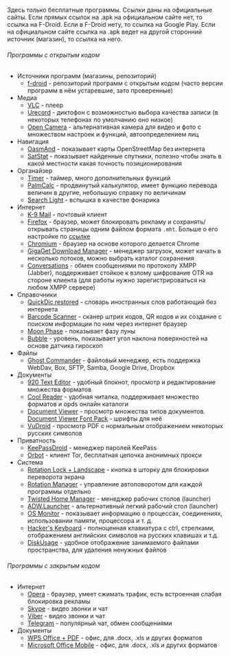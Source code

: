 Здесь только бесплатные программы. Ссылки даны на официальные сайты. Если прямых ссылок на .apk на официальном сайте нет, то ссылка на F-Droid. Если в F-Droid нету, то ссылка на Google Play. Если на официальном сайте ссылка на .apk ведет на другой сторонний источник (магазин), то ссылка на него.

###### Программы с открытым кодом

* Источники программ (магазины, репозиторий)
	* [f-droid](https://f-droid.org/) - репозиторий программ с открытым кодом (часто версии программ в нём устаревшие, зато проверенные)
* Медиа
	* [VLC](http://download.videolan.org/pub/videolan/vlc-android/) - плеер
	* [Urecord](https://f-droid.org/repository/browse/?fdfilter=urecord&fdid=cc.co.eurdev.urecorder) - диктофон с возможностью выбора качества записи (в некоторых телефонах по умолчанию оно низкое)
	* [Open Camera](https://sourceforge.net/projects/opencamera/files/) - альтернативная камера для видео и фото с множеством настроек и функций, автоопределением лиц
* Навигация
	* [OasmAnd](http://download.osmand.net/releases/) - показывает карты OpenStreetMap без интернета
	* [SatStat](https://f-droid.org/repository/browse/?fdfilter=satstat&fdid=com.vonglasow.michael.satstat) - показывает найденные спутники, полезно чтобы знать в какой местности какая точность позиционирования
* Органайзер
	* [Timer](https://f-droid.org/repository/browse/?fdfilter=timer&fdid=org.dpadgett.timer) - таймер, много дополнительных функций
	* [PalmCalc](http://palmcalc.com) - продвинутый калькулятор, имеет функцию перевода величин в другие, небольшую справку по величинам
	* [Search Light](https://f-droid.org/repository/browse/?fdfilter=search&fdid=com.scottmain.android.searchlight&fdpage=4) - вспышка в качестве фонарика
* Интернет
	* [K-9 Mail](https://github.com/k9mail/k-9/releases) - почтовый клиент
	* [Firefox](https://ftp.mozilla.org/pub/mobile/releases/) - браузер, может блокировать рекламу и сохранять/открывать страницы одним файлом формата ```.mht```. Больше о его настройке по [ссылке](https://github.com/myBestSoftAndPref/soft/blob/master/firefox/android.md)
	* [Chromium](https://download-chromium.appspot.com/?platform=Android&type=snapshots) - браузер на основе которого делается Chrome
	* [GigaGet Download Manager](https://f-droid.org/repository/browse/?fdfilter=GigaGet&fdid=us.shandian.giga) - менеджер загрузок, может качать в несколько потоков, можно выбрать каталог сохранения
	* [Conversations](https://f-droid.org/repository/browse/?fdfilter=conversation&fdid=eu.siacs.conversations) - обмен сообщениями по протоколу XMPP (Jabber), поддерживает стойкое к взлому шифрование OTR на стороне клиента (для работы нужно зарегистрироваться на любом XMPP сервере)
* Справочники
	* [QuickDic restored](https://github.com/rdoeffinger/Dictionary/releases) - словарь иностранных слов работающий без интернета
	* [Barcode Scanner](https://github.com/zxing/zxing/releases) - сканер штрих кодов, QR кодов и их создание с поиском информации по ним через интернет браузер
	* [Moon Phase](https://f-droid.org/repository/browse/?fdfilter=Moon+Phase&fdid=akk.astro.droid.moonphase) - показывает фазу луны
	* [Bubble](https://f-droid.org/repository/browse/?fdid=net.androgames.level) - уровень, показывает угол наклона поверхностей на основе датчика гироскоп
* Файлы
	* [Ghost Commander](https://sourceforge.net/projects/ghostcommander/files/Releases/) - файловый менеджер, есть поддержка WebDav, Box, SFTP, Samba, Google Drive, Dropbox
* Документы
	* [920 Text Editor](https://github.com/jecelyin/920-Text-Editor-old/tree/master/apk) - удобный блокнот, просмотр и редактирование множества форматов
	* [Cool Reader](https://sourceforge.net/projects/crengine/files/) - удобная читалка, поддерживает множество форматов и opds онлайн каталоги
	* [Document Viewer](https://f-droid.org/repository/browse/?fdid=org.sufficientlysecure.viewer) - просмотр множества типов документов. [Document Viewer Font Pack](https://f-droid.org/repository/browse/?fdfilter=Document+Viewer&fdid=org.sufficientlysecure.viewer.fontpack) - шрифты для неё
	* [VuDroid](https://f-droid.org/repository/browse/?fdfilter=VuDroid&fdid=org.vudroid) - просмотр PDF с нормальным отображением некоторых русских символов
* Приватность
	* [KeePassDroid](https://github.com/bpellin/keepassdroid/releases) - менеджер паролей KeePass
	* [Orbot](https://guardianproject.info/apps/orbot/) - клиент Tor, бесплатная цепочка анонимных прокси
* Система
	* [Rotation Lock + Landscape](https://f-droid.org/repository/browse/?fdfilter=search&fdid=org.cmotc.tools.rotationlockpp&fdpage=4) - кнопка в шторку для блокировки переворота экрана
	* [Rotation Manager](https://f-droid.org/repository/browse/?fdfilter=rotate&fdid=com.spydiko.rotationmanager_foss) - управление автоповоротом для каждой программы отдельно
	* [Twisted Home Manager](https://f-droid.org/repository/browse/?fdfilter=twisted+home&fdid=com.twsitedapps.homemanager) - менеджер рабочих столов (launcher)
	* [ADW.Launcher](https://f-droid.org/repository/browse/?fdfilter=launcher&fdid=org.adw.launcher) - альтернативный легкий рабочий стол (launcher)
	* [OS Monitor](https://f-droid.org/repository/browse/?fdfilter=OS+Monitor&fdid=com.eolwral.osmonitor) - показывает информацию о процессах, соединениях, использовании памяти, процессора и т. д.
	* [Hacker's Keyboard](https://f-droid.org/repository/browse/?fdfilter=hacker&fdid=org.pocketworkstation.pckeyboard) - полноценная клавиатура с ctrl, стрелками, отображением английских символов на русских клавишах и т.д.
	* [DiskUsage](https://f-droid.org/repository/browse/?fdfilter=diskusage&fdid=com.google.android.diskusage) - удобное отображение занимаемого файлами пространства, для удаления ненужных файлов

###### Программы с закрытым кодом

* Интернет
	* [Opera](http://www.opera.com/ru/mobile/operabrowser/android) - браузер, умеет сжимать трафик, есть встроенная слабая блокировка рекламы
	* [Skype](https://play.google.com/store/apps/details?id=com.skype.raider) - видео звонки и чат
	* [Viber](https://play.google.com/store/apps/details?id=com.viber.voip) - видео звонки и чат
	* [Telegram](https://play.google.com/store/apps/details?id=org.telegram.messenger) - популярный чат, обмен сообщениями
* Документы
	* [WPS Office + PDF](https://play.google.com/store/apps/details?id=cn.wps.moffice_eng) - офис, для .docx, .xls и других форматов
	* [Microsoft Office Mobile](https://play.google.com/store/apps/details?id=com.microsoft.office.officehub) - офис, для .docx, .xls и других форматов